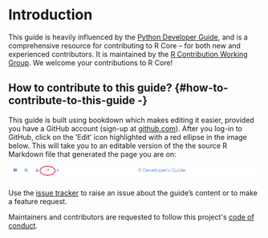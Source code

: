 # Introduction

This guide is heavily influenced by the [Python Developer Guide](https://devguide.python.org/), and is a comprehensive resource for contributing to R Core – for both new and experienced contributors. It is maintained by the [R Contribution Working Group](/working-group). We welcome your contributions to R Core!

## How to contribute to this guide? {#how-to-contribute-to-this-guide -}

This guide is built using bookdown which makes editing it easier, provided you have a GitHub account (sign-up at [github.com](https://github.com/)). After you log-in to GitHub, click on the ‘Edit’ icon highlighted with a red ellipse in the image below. This will take you to an editable version of the the source R Markdown file that generated the page you are on:

![Screenshot of the toolbar in the HTML version of the guide, with the Edit button (pencil and paper icon) circled in red.](img/edit_icon.png)

Use the [issue tracker](https://github.com/forwards/rdevguide/issues) to raise an issue about the guide’s content or to make a feature request.

Maintainers and contributors are requested to follow this project's [code of conduct](https://github.com/forwards/rdevguide/blob/master/CONDUCT.md).


